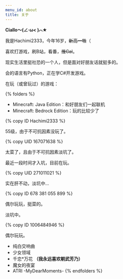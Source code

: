 ```yaml
---
menu_id: about
title: 关于
---
```


**Ciallo～(∠·ω< )⌒★**

我是Hachimi2333，今年16岁，~~新高一牲~~（

喜欢打游戏，刷B站，看番，~~推Gal~~。

现实生活里挺社恐的一个人，但是面对好朋友话就挺多的。

会的语言有Python，正在学C#开发游戏。

在玩（或曾玩过）的游戏：

{% folders %}
<!-- folder Minecraft -->
- Minecraft: Java Edition：和好朋友们一起联机
- Minecraft: Bedrock Edition：玩的比较少了

{% copy ID Hachimi2333 %}
<!-- folder 原神 -->
55级，由于不可抗因素没玩了。

{% copy UID 167071638 %}
<!-- folder 明日方舟 -->
太菜了，且由于不可抗因素淡坑了。
<!-- folder 崩坏3 -->
最近一段时间才入坑，目前在玩。

{% copy UID 271011021 %}
<!-- folder ウマ娘（日服） -->
实在肝不动，淡坑中...

{% copy ID 678 381 055 899 %}
<!-- folder Phigros -->
偶尔玩玩，挺菜的。
<!-- folder BangDream（B服） -->
淡坑中。

{% copy ID 1006484946 %}
<!-- folder MuseDash -->
偶尔玩玩。
<!-- folder Galgame -->
- 纯白交响曲
- 少女领域
- 千恋*万花 **（我永远喜欢朝武芳乃）**
- 魔女的夜宴
- ATRI -MyDearMoments-
{% endfolders %}
